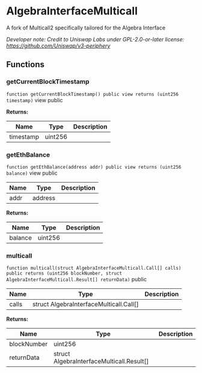 

# AlgebraInterfaceMulticall




A fork of Multicall2 specifically tailored for the Algebra Interface

*Developer note: Credit to Uniswap Labs under GPL-2.0-or-later license:
https://github.com/Uniswap/v3-periphery*




## Functions
### getCurrentBlockTimestamp


`function getCurrentBlockTimestamp() public view returns (uint256 timestamp)` view public






**Returns:**

| Name | Type | Description |
| ---- | ---- | ----------- |
| timestamp | uint256 |  |

### getEthBalance


`function getEthBalance(address addr) public view returns (uint256 balance)` view public





| Name | Type | Description |
| ---- | ---- | ----------- |
| addr | address |  |

**Returns:**

| Name | Type | Description |
| ---- | ---- | ----------- |
| balance | uint256 |  |

### multicall


`function multicall(struct AlgebraInterfaceMulticall.Call[] calls) public returns (uint256 blockNumber, struct AlgebraInterfaceMulticall.Result[] returnData)`  public





| Name | Type | Description |
| ---- | ---- | ----------- |
| calls | struct AlgebraInterfaceMulticall.Call[] |  |

**Returns:**

| Name | Type | Description |
| ---- | ---- | ----------- |
| blockNumber | uint256 |  |
| returnData | struct AlgebraInterfaceMulticall.Result[] |  |




